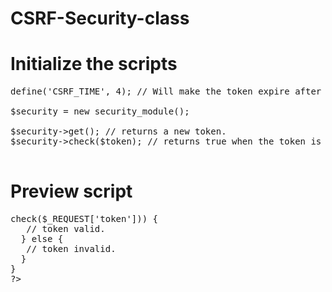 CSRF-Security-class
===================


<h1>Initialize the scripts</h1>

<pre>
define('CSRF_TIME', 4); // Will make the token expire after 4 minutes.

$security = new security_module();

$security->get(); // returns a new token.
$security->check($token); // returns true when the token is valid, if not it will return false.

</pre>

<h1>Preview script</h1>

<pre>
<?php
require_once 'csrf.class.php';

$security = new security_module();

if(isset($_SERVER['REQUEST_METHOD'] == 'POST') && isset($_REQUEST['token'])) {
  if($security->check($_REQUEST['token'])) {
   // token valid.
  } else {
   // token invalid.
  }
}
?>
</pre>
